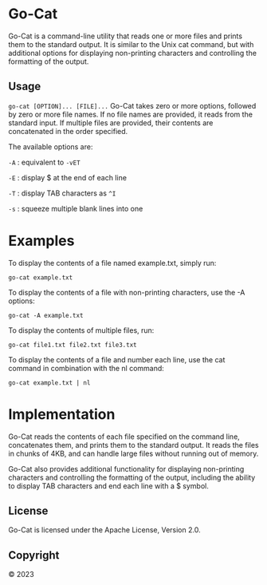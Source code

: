 # Go-Cat
Go-Cat is a command-line utility that reads one or more files and prints them to the standard output. It is similar to the Unix cat command, but with additional options for displaying non-printing characters and controlling the formatting of the output.

## Usage
`go-cat [OPTION]... [FILE]...`
Go-Cat takes zero or more options, followed by zero or more file names. If no file names are provided, it reads from the standard input. If multiple files are provided, their contents are concatenated in the order specified.

The available options are:

`-A` : equivalent to `-vET`

`-E` : display $ at the end of each line

`-T` : display TAB characters as `^I`

`-s` : squeeze multiple blank lines into one

# Examples
To display the contents of a file named example.txt, simply run:

`go-cat example.txt`

To display the contents of a file with non-printing characters, use the -A options:

`go-cat -A example.txt`

To display the contents of multiple files, run:

`go-cat file1.txt file2.txt file3.txt`

To display the contents of a file and number each line, use the cat command in combination with the nl command:

`go-cat example.txt | nl`

# Implementation
Go-Cat reads the contents of each file specified on the command line, concatenates them, and prints them to the standard output. It reads the files in chunks of 4KB, and can handle large files without running out of memory.

Go-Cat also provides additional functionality for displaying non-printing characters and controlling the formatting of the output, including the ability to display TAB characters and end each line with a $ symbol.

## License
Go-Cat is licensed under the Apache License, Version 2.0.

## Copyright
© 2023
